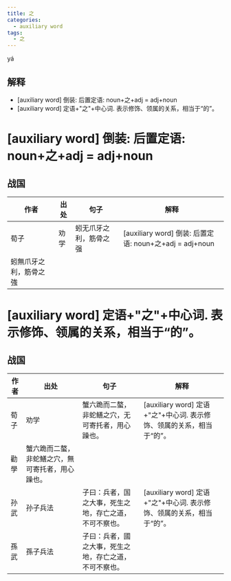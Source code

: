 ```yaml
---
title: 之
categories:
  - auxiliary word
tags:
  - 之
---
```


yá
<!-- more -->

## 解释
* [auxiliary word] 倒装: 后置定语: noun+之+adj = adj+noun
* [auxiliary word] 定语+"之"+中心词. 表示修饰、领属的关系，相当于“的”。

# [auxiliary word] 倒装: 后置定语: noun+之+adj = adj+noun
## 战国

作者|出处|句子|解释
---|---|---|---
荀子|劝学|蚓无爪牙之利，筋骨之强|[auxiliary word] 倒装: 后置定语: noun+之+adj = adj+noun
 |蚓無爪牙之利，筋骨之強|

# [auxiliary word] 定语+"之"+中心词. 表示修饰、领属的关系，相当于“的”。
## 战国

作者|出处|句子|解释
---|---|---|---
荀子|劝学|蟹六跪而二螯，非蛇鳝之穴，无可寄托者，用心躁也。|[auxiliary word] 定语+"之"+中心词. 表示修饰、领属的关系，相当于“的”。
  |勸學|蟹六跪而二螯，非蛇鱔之穴，無可寄托者，用心躁也。|
孙武|孙子兵法|子曰：兵者，国之大事，死生之地，存亡之道，不可不察也。| [auxiliary word] 定语+"之"+中心词. 表示修饰、领属的关系，相当于“的”。
孫武|孫子兵法|子曰：兵者，國之大事，死生之地，存亡之道，不可不察也。|

